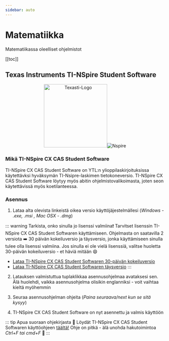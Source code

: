 ```yaml
---
sidebar: auto
---
```


# Matematiikka

Matematiikassa oleelliset ohjelmistot

[[toc]]

## Texas Instruments TI-NSpire Student Software

<p align="center"><img src="/images/texasti.jpg" alt="Texasti-Logo" height="200"><img src="/images/NSpire.gif" alt="Nspire"></p>

### Mikä TI-NSpire CX CAS Student Software

TI-NSpire CX CAS Student Software on YTL:n ylioppilaskirjoituksissa käytettävksi hyväksymän TI-Nsipre-laskimen tietokoneversio. TI-NSpire CX CAS Student Software löytyy myös abitin ohjelmistovalikoimasta, joten seon käytettävissä myös koetilanteessa.



### Asennus

1. Lataa alta olevista linkeistä oikea versio käyttöjäjestelmällesi (_Windows - .exe, .msi , Mac OSX - .dmg_)

::: warning Tarkista, onko sinulla jo lisenssi valmiina❗
Tarvitset lisenssin TI-NSpire CX CAS Student Softwaren käyttämiseen. Ohjelmasta on saatavilla 2 versiota ➡️ 30 päivän kokeiluversio ja täysversio, jonka käyttämiseen sinulla tulee olla lisenssi valmiina. Jos sinulla ei ole vielä lisenssiä, valitse huoletta 30-päivän kokeiluversio - et häviä mitään :smile:

- [Lataa TI-NSpire CX CAS Student Softwaren 30-päivän kokeiluversio](https://education.ti.com/fi/software/details/en/19A8C956FAD4460C91F04F6D24F167FE/ti-nspirecx_pc_trial)
- [Lataa TI-NSpire CX CAS Student Softwaren täysversio](https://education.ti.com/fi/software/details/en/AFCFF2853BC34DEFB4C0B8B156F92404/ti-nspirecx_pc_full)
:::

2. Latauksen valmistuttua tuplaklikkaa asennusohjelmaa avataksesi sen. Älä huolehdi, vaikka asennusohjelma olisikin englanniksi - voit vaihtaa kieltä myöhemmin

3. Seuraa asennusohjelman ohjeita (_Paina seuraava/next kun se sitä kysyy_)

4. TI-NSpire CX CAS Student Software on nyt asennettu ja valmis käyttöön

::: tip Apua suoraan ohjekirjasta 📕
Löydät TI-NSpire CX CAS Student Softwaren käyttöohjeen [täältä!](https://education.ti.com/download/fi/ed-tech/19A8C956FAD4460C91F04F6D24F167FE/CACFD97619DA4B8EBBCDDF3660367119/TI-NSpire_CX_SS_Guidebook_FI.pdf) Ohje on pitkä - älä unohda hakutoimintoa _Ctrl+F tai cmd+F_ 🔎
:::
